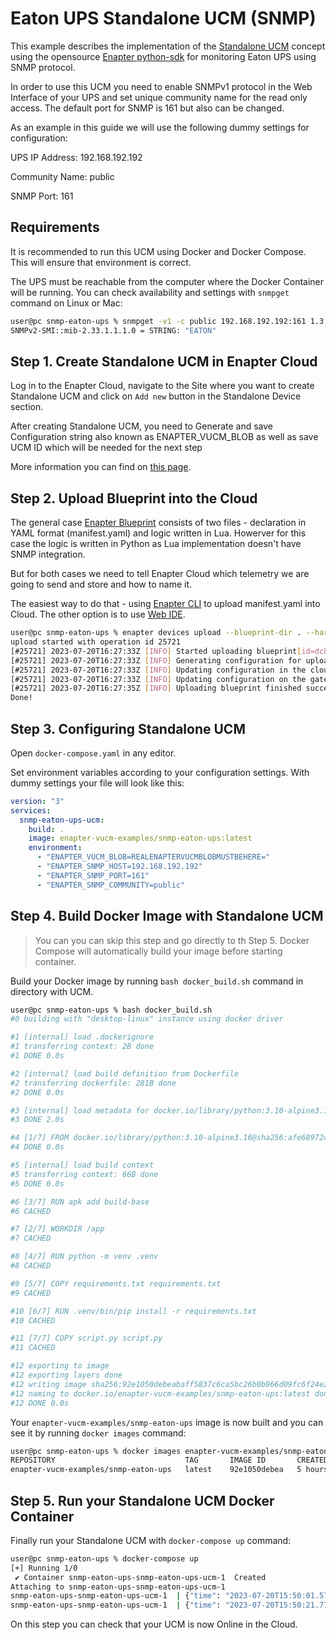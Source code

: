 # Eaton UPS Standalone UCM (SNMP)

This example describes the implementation of the [Standalone UCM](https://handbook.enapter.com/software/virtual_ucm/) concept using the opensource [Enapter python-sdk](https://github.com/Enapter/python-sdk) for monitoring Eaton UPS using SNMP protocol.

In order to use this UCM you need to enable SNMPv1 protocol in the Web Interface of your UPS and set unique community name for the read only access. The default port for SNMP is 161 but also can be changed.

As an example in this guide we will use the following dummy settings for configuration:

UPS IP Address: 192.168.192.192

Community Name: public

SNMP Port: 161

## Requirements

It is recommended to run this UCM using Docker and Docker Compose. This will ensure that environment is correct.

The UPS must be reachable from the computer where the Docker Container will be running. You can check availability and settings with `snmpget` command on Linux or Mac:

```bash
user@pc snmp-eaton-ups % snmpget -v1 -c public 192.168.192.192:161 1.3.6.1.2.1.33.1.1.1.0
SNMPv2-SMI::mib-2.33.1.1.1.0 = STRING: "EATON"
```

## Step 1. Create Standalone UCM in Enapter Cloud

Log in to the Enapter Cloud, navigate to the Site where you want to create Standalone UCM and click on `Add new` button in the Standalone Device section.

After creating Standalone UCM, you need to Generate and save Configuration string also known as ENAPTER_VUCM_BLOB as well as save UCM ID which will be needed for the next step

More information you can find on [this page](https://developers.enapter.com/docs/tutorial/software-ucms/standalone).

## Step 2. Upload Blueprint into the Cloud

The general case [Enapter Blueprint](https://marketplace.enapter.com/about) consists of two files - declaration in YAML format (manifest.yaml) and logic written in Lua. Howerver for this case the logic is written in Python as Lua implementation doesn't have SNMP integration.

But for both cases we need to tell Enapter Cloud which telemetry we are going to send and store and how to name it.

The easiest way to do that - using [Enapter CLI](https://github.com/Enapter/enapter-cli) to upload manifest.yaml into Cloud. The other option is to use [Web IDE](https://developers.enapter.com/docs/tutorial/uploading-blueprint).

```bash
user@pc snmp-eaton-ups % enapter devices upload --blueprint-dir . --hardware-id REAL_UCM_ID
upload started with operation id 25721
[#25721] 2023-07-20T16:27:33Z [INFO] Started uploading blueprint[id=dcb05efe-1618-4b01-877b-6105960690bc] on device[hardware_id=REAL_UCM_ID]
[#25721] 2023-07-20T16:27:33Z [INFO] Generating configuration for uploading
[#25721] 2023-07-20T16:27:33Z [INFO] Updating configuration in the cloud platform
[#25721] 2023-07-20T16:27:33Z [INFO] Updating configuration on the gateway
[#25721] 2023-07-20T16:27:35Z [INFO] Uploading blueprint finished successfully
Done!
```

## Step 3. Configuring Standalone UCM

Open `docker-compose.yaml` in any editor.

Set environment variables according to your configuration settings. With dummy settings your file will look like this:

```yaml
version: "3"
services:
  snmp-eaton-ups-ucm:
    build: .
    image: enapter-vucm-examples/snmp-eaton-ups:latest
    environment:
      - "ENAPTER_VUCM_BLOB=REALENAPTERVUCMBLOBMUSTBEHERE="
      - "ENAPTER_SNMP_HOST=192.168.192.192"
      - "ENAPTER_SNMP_PORT=161"
      - "ENAPTER_SNMP_COMMUNITY=public"
```

## Step 4. Build Docker Image with Standalone UCM

> You can you can skip this step and go directly to th Step 5.
> Docker Compose will automatically build your image before starting container.

Build your Docker image by running `bash docker_build.sh` command in directory with UCM.

```bash
user@pc snmp-eaton-ups % bash docker_build.sh
#0 building with "desktop-linux" instance using docker driver

#1 [internal] load .dockerignore
#1 transferring context: 2B done
#1 DONE 0.0s

#2 [internal] load build definition from Dockerfile
#2 transferring dockerfile: 281B done
#2 DONE 0.0s

#3 [internal] load metadata for docker.io/library/python:3.10-alpine3.16
#3 DONE 2.0s

#4 [1/7] FROM docker.io/library/python:3.10-alpine3.16@sha256:afe68972cc00883d70b3760ee0ffbb7375cf09706c122dda7063ffe64c5be21b
#4 DONE 0.0s

#5 [internal] load build context
#5 transferring context: 66B done
#5 DONE 0.0s

#6 [3/7] RUN apk add build-base
#6 CACHED

#7 [2/7] WORKDIR /app
#7 CACHED

#8 [4/7] RUN python -m venv .venv
#8 CACHED

#9 [5/7] COPY requirements.txt requirements.txt
#9 CACHED

#10 [6/7] RUN .venv/bin/pip install -r requirements.txt
#10 CACHED

#11 [7/7] COPY script.py script.py
#11 CACHED

#12 exporting to image
#12 exporting layers done
#12 writing image sha256:92e1050debeabaff5837c6ca5bc26b0b966d09fc6f24e21b1d10cbb2f4d9aeec done
#12 naming to docker.io/enapter-vucm-examples/snmp-eaton-ups:latest done
#12 DONE 0.0s
```

Your `enapter-vucm-examples/snmp-eaton-ups` image is now built and you can see it by running `docker images` command:

```bash
user@pc snmp-eaton-ups % docker images enapter-vucm-examples/snmp-eaton-ups
REPOSITORY                             TAG       IMAGE ID       CREATED       SIZE
enapter-vucm-examples/snmp-eaton-ups   latest    92e1050debea   5 hours ago   285MB
```

## Step 5. Run your Standalone UCM Docker Container

Finally run your Standalone UCM with `docker-compose up` command:

```bash
user@pc snmp-eaton-ups % docker-compose up
[+] Running 1/0
 ✔ Container snmp-eaton-ups-snmp-eaton-ups-ucm-1  Created                                                                                                            0.0s
Attaching to snmp-eaton-ups-snmp-eaton-ups-ucm-1
snmp-eaton-ups-snmp-eaton-ups-ucm-1  | {"time": "2023-07-20T15:50:01.570744", "level": "INFO", "name": "enapter.mqtt.client", "host": "10.1.1.47", "port": 8883, "message": "starting"}
snmp-eaton-ups-snmp-eaton-ups-ucm-1  | {"time": "2023-07-20T15:50:21.776037", "level": "INFO", "name": "enapter.mqtt.client", "host": "10.1.1.47", "port": 8883, "message": "client ready"}
```

On this step you can check that your UCM is now Online in the Cloud.
